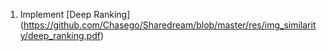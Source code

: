 1. Implement [Deep Ranking] (https://github.com/Chasego/Sharedream/blob/master/res/img_similarity/deep_ranking.pdf)